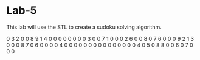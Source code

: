 # Lab-5
This lab will use the STL to create a sudoku solving algorithm.

0 3 2 0 0 8 9 1 4
0 0 0 0 0 0 0 0 3
0 0 7 1 0 0 0 2 6
0 0 8 0 7 6 0 0 0
9 2 1 3 0 0 0 8 7
0 6 0 0 0 0 4 0 0
0 0 0 0 0 0 0 0 0
0 0 0 0 4 0 5 0 8
8 0 0 6 0 7 0 0 0
